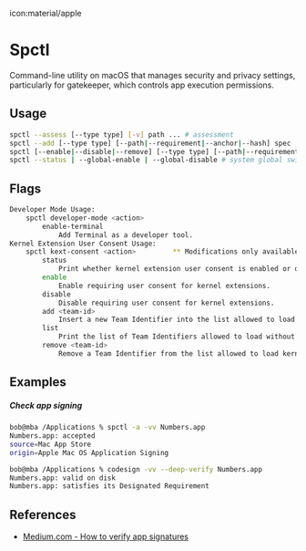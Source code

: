 icon:material/apple

# Spctl

Command-line utility on macOS that manages security and privacy settings, particularly for gatekeeper, which controls app execution permissions.

## Usage

```bash
spctl --assess [--type type] [-v] path ... # assessment
spctl --add [--type type] [--path|--requirement|--anchor|--hash] spec ... # add rule(s)
spctl [--enable|--disable|--remove] [--type type] [--path|--requirement|--anchor|--hash|--rule] spec # change rule(s)
spctl --status | --global-enable | --global-disable # system global switch
```

## Flags

```bash
Developer Mode Usage:
    spctl developer-mode <action>
        enable-terminal
            Add Terminal as a developer tool.
Kernel Extension User Consent Usage:
    spctl kext-consent <action>         ** Modifications only available in Recovery OS **
        status
            Print whether kernel extension user consent is enabled or disabled.
        enable
            Enable requiring user consent for kernel extensions.
        disable
            Disable requiring user consent for kernel extensions.
        add <team-id>
            Insert a new Team Identifier into the list allowed to load kernel extensions without user consent.
        list
            Print the list of Team Identifiers allowed to load without user consent.
        remove <team-id>
            Remove a Team Identifier from the list allowed to load kernel extensions without user consent.
```

## Examples

##### Check app signing

```bash
bob@mba /Applications % spctl -a -vv Numbers.app
Numbers.app: accepted
source=Mac App Store
origin=Apple Mac OS Application Signing
```

```bash
bob@mba /Applications % codesign -vv --deep-verify Numbers.app
Numbers.app: valid on disk
Numbers.app: satisfies its Designated Requirement
```

## References

- [Medium.com - How to verify app signatures](https://medium.com/@andrew.perfiliev/how-to-verify-app-signatures-43fd5cd1bd3d)
